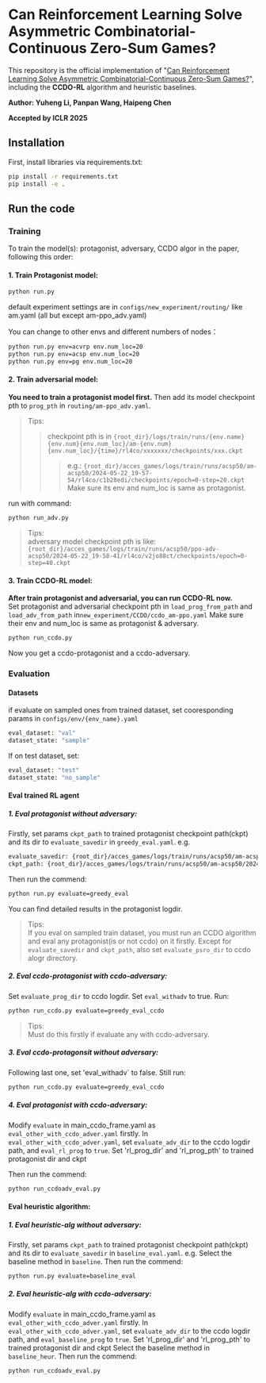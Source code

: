 # Can Reinforcement Learning Solve Asymmetric Combinatorial-Continuous Zero-Sum Games?
This repository is the official implementation of "[Can Reinforcement Learning Solve Asymmetric Combinatorial-Continuous Zero-Sum Games?](https://arxiv.org/abs/2502.01252)", including the **CCDO-RL** algorithm and heuristic baselines.

**Author: Yuheng Li, Panpan Wang, Haipeng Chen**

**Accepted by ICLR 2025**

## Installation
First, install libraries via requirements.txt:
```bash
pip install -r requirements.txt
pip install -e . 
```
     
## Run the code
### Training
To train the model(s): protagonist, adversary, CCDO algor in the paper, following this order:
#### 1. Train Protagonist model:
```bash
python run.py
```
default experiment settings are in `configs/new_experiment/routing/` like am.yaml (all but except am-ppo_adv.yaml)

You can change to other envs and different numbers of nodes：
```bash
python run.py env=acvrp env.num_loc=20
python run.py env=acsp env.num_loc=20
python run.py env=pg env.num_loc=20
```
   
#### 2. Train adversarial model:

**You need to train a protagonist model first.** Then add its model checkpoint pth to `prog_pth`  in `routing/am-ppo_adv.yaml`. 
> Tips:  
>> checkpoint pth is in `{root_dir}/logs/train/runs/{env.name}{env.num}{env.num_loc}/am-{env.num}{env.num_loc}/{time}/rl4co/xxxxxxx/checkpoints/xxx.ckpt`  
>>> e.g.: `{root_dir}/acces_games/logs/train/runs/acsp50/am-acsp50/2024-05-22_19-57-54/rl4co/c1b28edi/checkpoints/epoch=0-step=20.ckpt`
Make sure its env and num_loc is same as protagonist.

run with command:
```bash
python run_adv.py
```
> Tips:  
> adversary model checkpoint pth is like:
>  `{root_dir}/acces_games/logs/train/runs/acsp50/ppo-adv-acsp50/2024-05-22_19-58-41/rl4co/v2jo88ct/checkpoints/epoch=0-step=40.ckpt`  
#### 3. Train CCDO-RL model:

**After train protagonist and adversarial, you can run CCDO-RL now.**  
Set protagonist  and adversarial checkpoint pth in `load_prog_from_path` and `load_adv_from_path` in`new_experiment/CCDO/ccdo_am-ppo.yaml`
Make sure their env and num_loc is same as protagonist & adversary.
```bash
python run_ccdo.py
```
Now you get a ccdo-protagonist and a ccdo-adversary.

### Evaluation
#### Datasets
if evaluate on sampled ones from trained dataset, set cooresponding params in `configs/env/{env_name}.yaml`
```bash
eval_dataset: "val"    
dataset_state: "sample"
```
If on test dataset, set:
```bash
eval_dataset: "test"    
dataset_state: "no_sample"
```


#### Eval trained RL agent

##### 1. Eval protagonist without adversary:

Firstly, set params `ckpt_path` to trained protagonist checkpoint path(ckpt) and its  dir to `evaluate_savedir` in `greedy_eval.yaml`. e.g.
```bash
evaluate_savedir: {root_dir}/acces_games/logs/train/runs/acsp50/am-acsp50/2024-05-22_19-57-54  
ckpt_path: {root_dir}/acces_games/logs/train/runs/acsp50/am-acsp50/2024-05-22_19-57-54/rl4co/c1b28edi/checkpoints/epoch=0-step=20.ckpt

```
Then run the commend:
```bash
python run.py evaluate=greedy_eval
```
You can find detailed results in the protagonist logdir.
> Tips:  
> If you eval on sampled train dataset,  you must run an CCDO algorithm and eval any protagonist(is or not ccdo) on it firstly. Except for `evaluate_savedir` and `ckpt_path`, also set `evaluate_psro_dir` to ccdo alogr directory.
>

##### 2. Eval ccdo-protagonist with ccdo-adversary:

Set `evaluate_prog_dir` to ccdo logdir.
Set `eval_withadv` to true.
Run:
```bash
python run_ccdo.py evaluate=greedy_eval_ccdo
```
> Tips:  
> Must do this firstly if evaluate any with ccdo-adversary.

##### 3. Eval ccdo-protagonsit without adversary:
Following last one, set  'eval_withadv` to false.
Still run:
```bash
python run_ccdo.py evaluate=greedy_eval_ccdo
```
##### 4. Eval protagonist with ccdo-adversary:

Modify `evaluate` in main_ccdo_frame.yaml as `eval_other_with_ccdo_adver.yaml` firstly.
In `eval_other_with_ccdo_adver.yaml`, set `evaluate_adv_dir` to the ccdo logdir path, and `eval_rl_prog` to `true`.
Set 'rl_prog_dir' and 'rl_prog_pth' to trained protagonist dir and ckpt

Then run the commend:
```bash
python run_ccdoadv_eval.py
```







#### Eval heuristic algorithm:
##### 1. Eval heuristic-alg without adversary:


Firstly, set params `ckpt_path` to trained protagonist checkpoint path(ckpt) and its  dir to `evaluate_savedir` in `baseline_eval.yaml`. e.g.
Select the baseline method in `baseline`.
Then run the commend:
```bash
python run.py evaluate=baseline_eval
```
##### 2. Eval heuristic-alg with ccdo-adversary:

Modify `evaluate` in main_ccdo_frame.yaml as `eval_other_with_ccdo_adver.yaml` firstly.
In `eval_other_with_ccdo_adver.yaml`, set `evaluate_adv_dir` to the ccdo logdir path, and `eval_baseline_prog` to `true`.
Set 'rl_prog_dir' and 'rl_prog_pth' to trained protagonist dir and ckpt
Select the baseline method in `baseline_heur`.
Then run the commend:
```bash
python run_ccdoadv_eval.py
```
